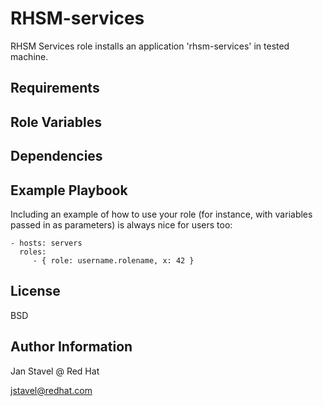 RHSM-services
===================

RHSM Services role installs an application 'rhsm-services' in tested machine.


Requirements
------------


Role Variables
--------------


Dependencies
------------


Example Playbook
----------------

Including an example of how to use your role (for instance, with variables passed in as parameters) is always nice for users too:

    - hosts: servers
      roles:
         - { role: username.rolename, x: 42 }

License
-------

BSD

Author Information
------------------

Jan Stavel @ Red Hat

jstavel@redhat.com
